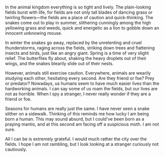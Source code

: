In the animal kingdom everything is so tight and lively. The plain-looking fields burst with life, for fields are not only tall blades of dancing grass or twirling flowers—the fields are a place of caution and quick-thinking. The snakes come out to play in summer, slithering cunningly among the high yellowing grass and weeds, quick and energetic as a lion to gobble down an innocent unknowing mouse.

In winter the snakes go away, replaced by the unrelenting and cruel thunderstorms, raging across the fields, striking down trees and flattening insects and birds, just like an angry giant. Spring is a time of very slight relief. The butterflies fly about, shaking the heavy droplets out of their wings, and the snakes blearily slide out of their nests.

However, animals still exercise caution. Everywhere, animals are wearily studying each other, hesitating every second. Are they friend or foe? Prey or predator? Nowadays, us humans seem to have much easier lives than the hardworking animals. I can say some of us roam the fields, but our lives are not as horrible. When I spy a stranger, I never really wonder if they are a friend or foe.

Seasons for humans are really just the same. I have never seen a snake slither on a sidewalk. Thinking of this reminds me how lucky I am being born a human. This may sound absurd, but I could've been born as a praying mantis, and at this second am facing off a suspicious moth. I am not sure.

All I can be is extremely grateful. I would much rather the city over the fields. I hope I am not rambling, but I look looking at a stranger curiously not cautiously.
